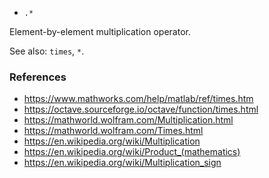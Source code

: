 * `.*`

Element-by-element multiplication operator.

See also: `times`, `*`.

### References

* https://www.mathworks.com/help/matlab/ref/times.htm
* https://octave.sourceforge.io/octave/function/times.html
* https://mathworld.wolfram.com/Multiplication.html
* https://mathworld.wolfram.com/Times.html
* https://en.wikipedia.org/wiki/Multiplication
* https://en.wikipedia.org/wiki/Product_(mathematics)
* https://en.wikipedia.org/wiki/Multiplication_sign
